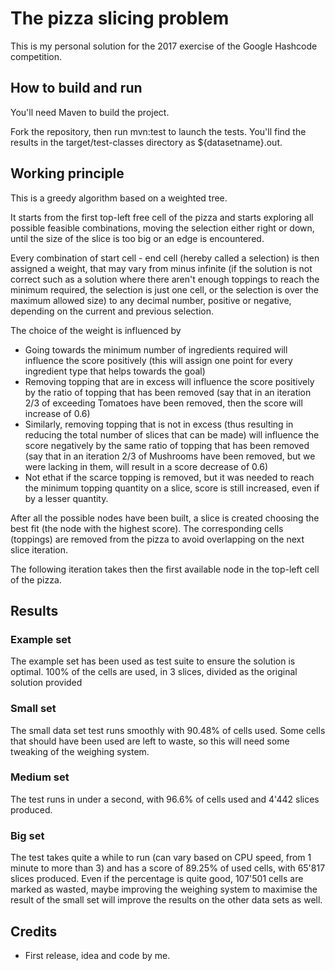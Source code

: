 # The pizza slicing problem #
This is my personal solution for the 2017 exercise of the Google Hashcode competition.

## How to build and run ##
You'll need Maven to build the project.

Fork the repository, then run mvn:test to launch the tests.
You'll find the results in the target/test-classes directory as ${datasetname}.out.

## Working principle ##
This is a greedy algorithm based on a weighted tree.

It starts from the first top-left free cell of the pizza and starts
exploring all possible feasible combinations, moving the selection either
right or down, until the size of the slice is too big or an edge is encountered.

Every combination of start cell - end cell (hereby called a selection)
is then assigned a weight, that may vary from minus infinite (if the solution
is not correct such as a solution where there aren't enough toppings to
reach the minimum required, the selection is just one cell, or the selection
is over the maximum allowed size) to any decimal number, positive or negative,
depending on the current and previous selection.

The choice of the weight is influenced by
* Going towards the minimum number of ingredients required will 
influence the score positively (this will assign one point for every
ingredient type that helps towards the goal)
* Removing topping that are in excess will influence the score positively
 by the ratio of topping that has been removed (say that in an iteration
 2/3 of exceeding Tomatoes have been removed, then the score will increase of 0.6)
* Similarly, removing topping that is not in excess (thus resulting in
reducing the total number of slices that can be made) will influence the
score negatively by the same ratio of topping that has been removed (say
that in an iteration 2/3 of Mushrooms have been removed, but we were
lacking in them, will result in a score decrease of 0.6)
* Not ethat if the scarce topping is removed, but it was needed to reach the minimum
topping quantity on a slice, score is still increased, even if by a lesser
quantity.

After all the possible nodes have been built, a slice is created choosing the
best fit (the node with the highest score). The corresponding cells (toppings)
are removed from the pizza to avoid overlapping on the next slice iteration.

The following iteration takes then the first available node in the top-left
cell of the pizza.

## Results ##
### Example set ###
The example set has been used as test suite to ensure the solution is
optimal. 100% of the cells are used, in 3 slices, divided as the
original solution provided
### Small set ###
The small data set test runs smoothly with 90.48% of cells used.
Some cells that should have been used are left to waste, so this will
need some tweaking of the weighing system.
### Medium set ###
The test runs in under a second, with 96.6% of cells used and 4'442 slices
produced.
### Big set ###
The test takes quite a while to run (can vary based on CPU speed, from
1 minute to more than 3) and has a score of 89.25% of used cells, with
65'817 slices produced. Even if the percentage is quite good, 107'501 cells
are marked as wasted, maybe improving the weighing system to maximise the
result of the small set will improve the results on the other data sets as well.

## Credits ##
* First release, idea and code by me.